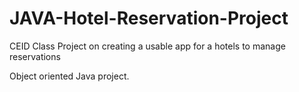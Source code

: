 # JAVA-Hotel-Reservation-Project
CEID Class Project on creating a usable app for a hotels to manage reservations

Object oriented Java project.
